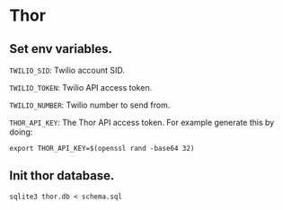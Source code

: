 # Thor

## Set env variables.

`TWILIO_SID`: Twilio account SID.

`TWILIO_TOKEN`: Twilio API access token.

`TWILIO_NUMBER`: Twilio number to send from.

`THOR_API_KEY`: The Thor API access token. For example generate this by doing:

`export THOR_API_KEY=$(openssl rand -base64 32)`

## Init thor database.
`sqlite3 thor.db < schema.sql`
